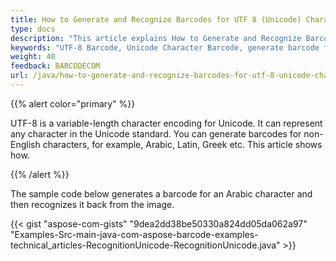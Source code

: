 ```yaml
---
title: How to Generate and Recognize Barcodes for UTF 8 (Unicode) Characters
type: docs
description: "This article explains How to Generate and Recognize Barcodes for UTF 8 (Unicode) characters."
keywords: "UTF-8 Barcode, Unicode Character Barcode, generate barcode for UTF-8, recognize barcode for UTF-8, Aspose.BarCode, Generate Barcode Java"
weight: 40
feedback: BARCODECOM
url: /java/how-to-generate-and-recognize-barcodes-for-utf-8-unicode-characters/
---
```


{{% alert color="primary" %}} 

UTF-8 is a variable-length character encoding for Unicode. It can represent any character in the Unicode standard. You can generate barcodes for non-English characters, for example, Arabic, Latin, Greek etc. This article shows how.

{{% /alert %}} 

The sample code below generates a barcode for an Arabic character and then recognizes it back from the image.

{{< gist "aspose-com-gists" "9dea2dd38be50330a824dd05da062a97" "Examples-Src-main-java-com-aspose-barcode-examples-technical_articles-RecognitionUnicode-RecognitionUnicode.java" >}}





